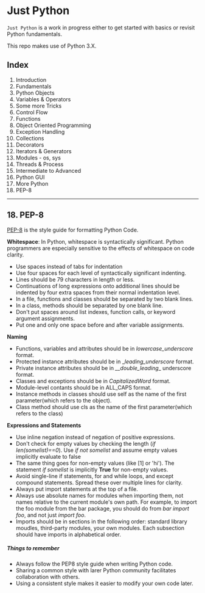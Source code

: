 # Just Python 

`Just Python` is a work in progress either to get started with  basics or revisit Python fundamentals.

This repo makes use of Python 3.X.

## Index 

1.  Introduction  
2.  Fundamentals 
3.  Python Objects 
4.  Variables & Operators  
5.  Some more Tricks 
6.  Control Flow 
7.  Functions 
8.  Object Oriented Programming 
9.  Exception Handling 
10. Collections 
11. Decorators
12. Iterators & Generators
13. Modules - os, sys
14. Threads & Process
15. Intermediate to Advanced 
16. Python GUI 
17. More Python 
18. PEP-8 


___
## 18. PEP-8 

[PEP-8](https://www.python.org/dev/peps/pep-0008/) is the style guide for formatting Python Code. 

**Whitespace**: In Python, whitespace is syntactically significant. Python programmers are especially sensitive to the effects of whitespace on code clarity. 

- Use spaces instead of tabs for indentation 
- Use four spaces for each level of syntactically significant indenting. 
- Lines should be 79 characters in length or less. 
- Continuations of long expressions onto additional lines should be indented by four extra spaces from their normal indentation level. 
- In a file, functions and classes should be separated by two blank lines. 
- In a class, methods should be separated by one blank line. 
- Don't put spaces around list indexes, function calls, or keyword argument assignments. 
- Put one and only one space before and after variable assignments. 

**Naming** 
- Functions, variables and attributes should be in _lowercase_underscore_ format. 
- Protected instance attributes should be in __leading_underscore_ format. 
- Private instance attributes should be in _\_\_double_leading__ underscore format. 
- Classes and exceptions should be in _CapitalizedWord_ format. 
- Module-level contants should be in ALL_CAPS format. 
- Instance methods in classes should use self as the name of the first parameter(which refers to the object).
- Class method should use cls as the name of the first parameter(which refers to the class)

**Expressions and Statements**
- Use inline negation instead of negation of positive expressions. 
- Don't check for empty values by checking the length (_if len(somelist)==0_). Use _if not somelist_ and assume empty values implicitly evaluate to false
- The same thing goes for non-empty values (like [1] or 'hi'). The statement _if somelist_ is implicitly __True__ for non-empty values. 
- Avoid single-line if statements, for and while loops, and except compound statements. Spread these over multiple lines for clarity. 
- Always put import statements at the top of a file. 
- Always use absolute names for modules when importing them, not names relative to the current module's own path. For example, to import the foo module from the bar package, you should do from _bar import foo_, and not just _import foo_.
- Imports should be in sections in the following order: standard library moudles, third-party modules, your own modules. Each subsection should have imports in alphabetical order. 

##### Things to remember 

* Always follow the PEP8 style guide when writing Python code. 
* Sharing a common style with larer Python community facilitates collaboration with others. 
* Using a consistent style makes it easier to modify your own code later.  